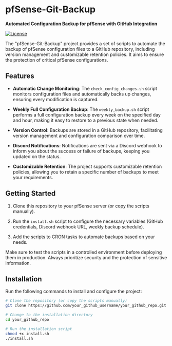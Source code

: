 # pfSense-Git-Backup

**Automated Configuration Backup for pfSense with GitHub Integration**

[![License](https://img.shields.io/github/license/your_github_username/your_github_repo)](https://github.com/your_github_username/your_github_repo/blob/main/LICENSE)

The "pfSense-Git-Backup" project provides a set of scripts to automate the backup of pfSense configuration files to a GitHub repository, including version management and customizable retention policies. It aims to ensure the protection of critical pfSense configurations.

## Features

- **Automatic Change Monitoring**: The `check_config_changes.sh` script monitors configuration files and automatically backs up changes, ensuring every modification is captured.

- **Weekly Full Configuration Backup**: The `weekly_backup.sh` script performs a full configuration backup every week on the specified day and hour, making it easy to restore to a previous state when needed.

- **Version Control**: Backups are stored in a GitHub repository, facilitating version management and configuration comparison over time.

- **Discord Notifications**: Notifications are sent via a Discord webhook to inform you about the success or failure of backups, keeping you updated on the status.

- **Customizable Retention**: The project supports customizable retention policies, allowing you to retain a specific number of backups to meet your requirements.

## Getting Started

1. Clone this repository to your pfSense server (or copy the scripts manually).

2. Run the `install.sh` script to configure the necessary variables (GitHub credentials, Discord webhook URL, weekly backup schedule).

3. Add the scripts to CRON tasks to automate backups based on your needs.

Make sure to test the scripts in a controlled environment before deploying them in production. Always prioritize security and the protection of sensitive information.

## Installation

Run the following commands to install and configure the project:

```bash
# Clone the repository (or copy the scripts manually)
git clone https://github.com/your_github_username/your_github_repo.git

# Change to the installation directory
cd your_github_repo

# Run the installation script
chmod +x install.sh
./install.sh
